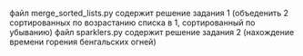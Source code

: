 файл merge_sorted_lists.py содержит решение задания 1 (объеденить 2 сортированных по возрастанию списка в 1, сортированный по убыванию)
файл sparklers.py содержит решение задания 2 (нахождение времени горения бенгальских огней)

